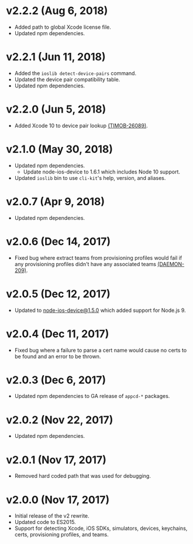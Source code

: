 # v2.2.2 (Aug 6, 2018)

 * Added path to global Xcode license file.
 * Updated npm dependencies.

# v2.2.1 (Jun 11, 2018)

 * Added the `ioslib detect-device-pairs` command.
 * Updated the device pair compatibility table.
 * Updated npm dependencies.

# v2.2.0 (Jun 5, 2018)

 * Added Xcode 10 to device pair lookup
   [(TIMOB-26089)](https://jira.appcelerator.org/browse/TIMOB-26089).

# v2.1.0 (May 30, 2018)

 * Updated npm dependencies.
   - Update node-ios-device to 1.6.1 which includes Node 10 support.
 * Updated `ioslib` bin to use `cli-kit`'s help, version, and aliases.

# v2.0.7 (Apr 9, 2018)

 * Updated npm dependencies.

# v2.0.6 (Dec 14, 2017)

 * Fixed bug where extract teams from provisioning profiles would fail if any provisioning profiles
   didn't have any associated teams [(DAEMON-209)](https://jira.appcelerator.org/browse/DAEMON-209).

# v2.0.5 (Dec 12, 2017)

 * Updated to node-ios-device@1.5.0 which added support for Node.js 9.

# v2.0.4 (Dec 11, 2017)

 * Fixed bug where a failure to parse a cert name would cause no certs to be found and an error to
   be thrown.

# v2.0.3 (Dec 6, 2017)

 * Updated npm dependencies to GA release of `appcd-*` packages.

# v2.0.2 (Nov 22, 2017)

 * Updated npm dependencies.

# v2.0.1 (Nov 17, 2017)

 * Removed hard coded path that was used for debugging.

# v2.0.0 (Nov 17, 2017)

 * Initial release of the v2 rewrite.
 * Updated code to ES2015.
 * Support for detecting Xcode, iOS SDKs, simulators, devices, keychains, certs, provisioning
   profiles, and teams.
